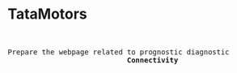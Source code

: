 # TataMotors
<br>
   <pre>Prepare the webpage related to prognostic diagnostic
                            <b class="bg-primary fs-12px">Connectivity</b></pre>

